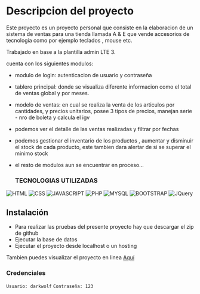 # Descripcion del proyecto

Este proyecto es un proyecto personal que consiste en la elaboracion de un sistema de ventas para una tienda llamada A & E 
que vende accesorios de tecnologia como por ejemplo teclados , mouse etc.

Trabajado en base a la plantilla admin LTE 3.

cuenta con los siguientes modulos:
- modulo de login: autenticacion de usuario y contraseña
- tablero principal: donde se visualiza diferente informacion como el total de ventas global y por meses.
- modelo de ventas: en cual se realiza la venta de los articulos por cantidades, y precios unitarios, posee 3 tipos de precios, manejan serie - nro de boleta y calcula el igv
- podemos ver el detalle de las ventas realizadas y filtrar por fechas
- podemos gestionar el inventario de los productos , aumentar y disminuir el stock de cada producto, este tambien dara alertar de si se superar el minimo stock
- el resto de modulos aun se encuentrar en proceso...

  ### TECNOLOGIAS UTILIZADAS

![HTML](https://img.shields.io/badge/HTML5-white?style=for-the-badge&logo=html5&logoColor=white&color=orange)
![CSS](https://img.shields.io/badge/CSS3-white?style=for-the-badge&logo=css3&logoColor=white&color=blue)
![JAVASCRIPT](https://img.shields.io/badge/JAVASCRIPT-F7DF1E?style=for-the-badge&logo=javascript&logoColor=black)
![PHP](https://img.shields.io/badge/PHP-F7DF1E?style=for-the-badge&logo=php&logoColor=white&color=%23777BB4)
![MYSQL](https://img.shields.io/badge/MYSQL-F7DF1E?style=for-the-badge&logo=mysql&logoColor=white&color=%234479A1)
![BOOTSTRAP](https://img.shields.io/badge/BOOTSTRAP-F7DF1E?style=for-the-badge&logo=bootstrap&logoColor=white&color=%237952B3)
![JQuery](https://img.shields.io/badge/JQUERY-F7DF1E?style=for-the-badge&logo=JQuery&logoColor=white&color=%230769AD)
  

## Instalación

- Para realizar las pruebas del presente proyecto hay que descargar el zip de github
- Ejecutar la base de datos
- Ejecutar el proyecto desde localhost o un hosting

Tambien puedes visualizar el proyecto en linea [Aquí](https://anthony-dev.agilesdevelopments.com)

### Credenciales

`Usuario: darkwolf`
`Contraseña: 123`
